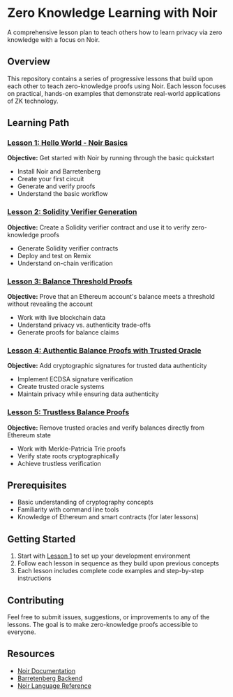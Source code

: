 # Zero Knowledge Learning with Noir

A comprehensive lesson plan to teach others how to learn privacy via zero knowledge with a focus on Noir.

## Overview

This repository contains a series of progressive lessons that build upon each other to teach zero-knowledge proofs using Noir. Each lesson focuses on practical, hands-on examples that demonstrate real-world applications of ZK technology.

## Learning Path

### [Lesson 1: Hello World - Noir Basics](./hello_world/README.md)

**Objective:** Get started with Noir by running through the basic quickstart

- Install Noir and Barretenberg
- Create your first circuit
- Generate and verify proofs
- Understand the basic workflow

### [Lesson 2: Solidity Verifier Generation](./hello_world/README.md#lesson-2-generate-a-solidity-verifier)

**Objective:** Create a Solidity verifier contract and use it to verify zero-knowledge proofs

- Generate Solidity verifier contracts
- Deploy and test on Remix
- Understand on-chain verification

### [Lesson 3: Balance Threshold Proofs](./balance_threshold/README.md)

**Objective:** Prove that an Ethereum account's balance meets a threshold without revealing the account

- Work with live blockchain data
- Understand privacy vs. authenticity trade-offs
- Generate proofs for balance claims

### [Lesson 4: Authentic Balance Proofs with Trusted Oracle](./balance_signed/README.md)

**Objective:** Add cryptographic signatures for trusted data authenticity

- Implement ECDSA signature verification
- Create trusted oracle systems
- Maintain privacy while ensuring data authenticity

### [Lesson 5: Trustless Balance Proofs](./balance_trustless/README.md)

**Objective:** Remove trusted oracles and verify balances directly from Ethereum state

- Work with Merkle-Patricia Trie proofs
- Verify state roots cryptographically
- Achieve trustless verification

## Prerequisites

- Basic understanding of cryptography concepts
- Familiarity with command line tools
- Knowledge of Ethereum and smart contracts (for later lessons)

## Getting Started

1. Start with [Lesson 1](./hello_world/README.md) to set up your development environment
2. Follow each lesson in sequence as they build upon previous concepts
3. Each lesson includes complete code examples and step-by-step instructions

## Contributing

Feel free to submit issues, suggestions, or improvements to any of the lessons. The goal is to make zero-knowledge proofs accessible to everyone.

## Resources

- [Noir Documentation](https://noir-lang.org/docs/)
- [Barretenberg Backend](https://github.com/AztecProtocol/aztec-packages/tree/master/barretenberg)
- [Noir Language Reference](https://noir-lang.org/reference/)
